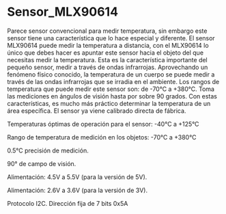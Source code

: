 # Sensor_MLX90614
Parece sensor convencional para medir temperatura, sin embargo este sensor tiene una característica que lo hace especial y diferente. 
El sensor MLX90614 puede medir la temperatura a distancia, con el MLX90614 lo único que debes hacer es apuntar este sensor hacia el objeto del que necesitas medir la temperatura.
Esta es la característica importante del pequeño sensor, medir a través de ondas infrarrojas. Aprovechando un fenómeno físico conocido, la temperatura de un cuerpo se puede medir a través de las ondas infrarrojas que se irradia en el ambiente.
Los rangos de temperatura que puede medir este sensor son: de -70°C a +380°C.
Toma las mediciones en ángulos de visión hasta por sobre 90 grados.
Con estas características, es mucho más práctico determinar la temperatura de un área específica. 
El sensor ya viene calibrado directa de fábrica.

Temperaturas óptimas de operación para el sensor: -40°C a +125°C

Rango de temperatura de medición en los objetos: -70°C a +380°C 

0.5°C precisión de medición.

90° de campo de visión.

Alimentación: 4.5V a 5.5V (para la versión de 5V).

Alimentación: 2.6V a 3.6V (para la versión de 3V).

Protocolo I2C. Dirección fija de 7 bits 0x5A

